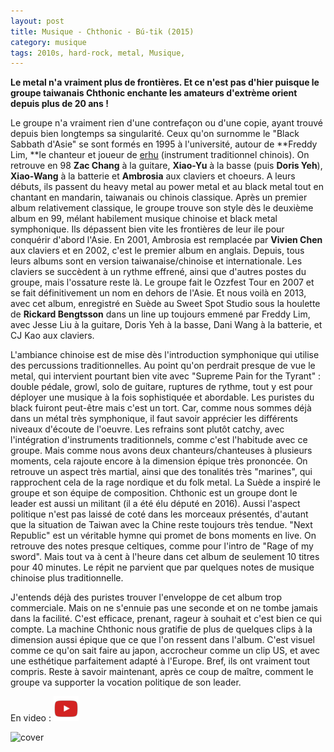 ```yaml
---
layout: post
title: Musique - Chthonic - Bú-tik (2015)
category: musique
tags: 2010s, hard-rock, metal, Musique, 
---
```

**Le metal n'a vraiment plus de frontières. Et ce n'est pas d'hier puisque le groupe taiwanais Chthonic enchante les amateurs d'extrème orient depuis plus de 20 ans !**

Le groupe n'a vraiment rien d'une contrefaçon ou d'une copie, ayant trouvé depuis bien longtemps sa singularité. Ceux qu'on surnomme le "Black Sabbath d'Asie" se sont formés en 1995 à l'université, autour de **Freddy Lim, **le chanteur et joueur de <a href="https://fr.wikipedia.org/wiki/Erhu">erhu</a> (instrument traditionnel chinois). On retrouve en 98 **Zac Chang** à la guitare, **Xiao-Yu** à la basse (puis **Doris Yeh**), **Xiao-Wang** à la batterie et **Ambrosia** aux claviers et choeurs. A leurs débuts, ils passent du heavy metal au power metal et au black metal tout en chantant en mandarin, taiwanais ou chinois classique. Après un premier album relativement classique, le groupe trouve son style dès le deuxième album en 99, mélant habilement musique chinoise et black metal symphonique. Ils dépassent bien vite les frontières de leur ile pour conquérir d'abord l'Asie. En 2001, Ambrosia est remplacée par **Vivien Chen** aux claviers et en 2002, c'est le premier album en anglais. Depuis, tous leurs albums sont en version taiwanaise/chinoise et internationale. Les claviers se succèdent à un rythme effrené, ainsi que d'autres postes du groupe, mais l'ossature reste là. Le groupe fait le Ozzfest Tour en 2007 et se fait définitivement un nom en dehors de l'Asie. Et nous voilà en 2013, avec cet album, enregistré en Suède au Sweet Spot Studio sous la houlette de **Rickard Bengtsson** dans un line up toujours emmené par Freddy Lim, avec Jesse Liu à la guitare, Doris Yeh à la basse, Dani Wang à la batterie, et CJ Kao aux claviers.

L'ambiance chinoise est de mise dès l'introduction symphonique qui utilise des percussions traditionnelles. Au point qu'on perdrait presque de vue le metal, qui intervient pourtant bien vite avec "Supreme Pain for the Tyrant" : double pédale, growl, solo de guitare, ruptures de rythme, tout y est pour déployer une musique à la fois sophistiquée et abordable. Les puristes du black fuiront peut-être mais c'est un tort. Car, comme nous sommes déjà dans un métal très symphonique, il faut savoir apprécier les différents niveaux d'écoute de l'oeuvre. Les refrains sont plutôt catchy, avec l'intégration d'instruments traditionnels, comme c'est l'habitude avec ce groupe. Mais comme nous avons deux chanteurs/chanteuses à plusieurs moments, cela rajoute encore à la dimension épique très prononcée. On retrouve un aspect très martial, ainsi que des tonalités très "marines", qui rapprochent cela de la rage nordique et du folk metal. La Suède a inspiré le groupe et son équipe de composition. Chthonic est un groupe dont le leader est aussi un militant (il a été élu député en 2016). Aussi l'aspect politique n'est pas laissé de coté dans les morceaux présentés, d'autant que la situation de Taiwan avec la Chine reste toujours très tendue. "Next Republic" est un véritable hymne qui promet de bons moments en live. On retrouve des notes presque celtiques, comme pour l'intro de "Rage of my sword". Mais tout va à cent à l'heure dans cet album de seulement 10 titres pour 40 minutes. Le répit ne parvient que par quelques notes de musique chinoise plus traditionnelle.

J'entends déjà des puristes trouver l'enveloppe de cet album trop commerciale. Mais on ne s'ennuie pas une seconde et on ne tombe jamais dans la facilité. C'est efficace, prenant, rageur à souhait et c'est bien ce qui compte. La machine Chthonic nous gratifie de plus de quelques clips à la dimension aussi épique que ce que l'on ressent dans l'album. C'est visuel comme ce qu'on sait faire au japon, accrocheur comme un clip US, et avec une esthétique parfaitement adapté à l'Europe. Bref, ils ont vraiment tout compris. Reste à savoir maintenant, après ce coup de maître, comment le groupe va supporter la vocation politique de son leader.

En video : [![video](/images/youtube.png)](https://www.youtube.com/watch?v=4jYsu5-TJQ8)

![cover](https://filedn.eu/llqi9IBxlYouGRXYG2xlROb/img/2016/chthonic.jpg)


